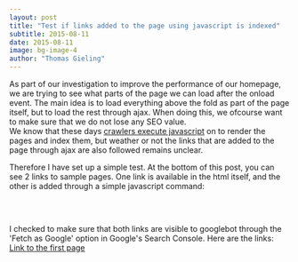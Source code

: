 ```yaml
---
layout: post
title: "Test if links added to the page using javascript is indexed"
subtitle: 2015-08-11
date: 2015-08-11
image: bg-image-4
author: "Thomas Gieling"
---
```


<p>
	As part of our investigation to improve the performance of our homepage, we are trying to see what parts of the page we can load after the onload event.
	The main idea is to load everything above the fold as part of the page itself, but to load the rest through ajax. When doing this, we ofcourse want to make sure that we do not lose any SEO value.<br>	We know that these days <a href="http://googlewebmastercentral.blogspot.ca/2014/05/understanding-web-pages-better.html" target="_blank">crawlers execute javascript</a> on to render the pages and index them, but weather or not the links that are added to the page through ajax are also followed remains unclear.
</p>
<p>
	Therefore I have set up a simple test. At the bottom of this post, you can see 2 links to sample pages. One link is available in the html itself, and the other is added through a simple javascript command:
	<pre>
		<script>document.write('<a href="http://thomasgieling.github.io/secondtestpage.html">Link to the second page</a><br/>');</script>
	</pre>
	I checked to make sure that both links are visible to googlebot through the 'Fetch as Google' option in Google's Search Console.
	Here are the links:
	<a href="http://thomasgieling.github.io/firsttestpage.html">Link to the first page</a><br/>
	<script>document.write('<a href="http://thomasgieling.github.io/secondtestpage.html">Link to the second page</a><br/>');</script>
</p>
